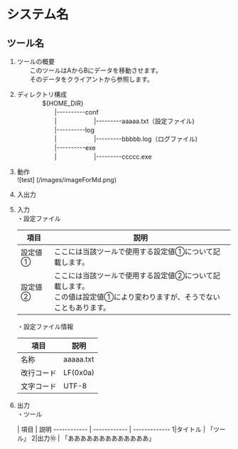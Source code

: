 システム名
======

ツール名
------

1. ツールの概要  
　　このツールはAからBにデータを移動させます。  
　　そのデータをクライアントから参照します。  

1. ディレクトリ構成  
　　　　${HOME_DIR}  
　　　　　　|----------conf  
　　　　　　|　　　　　　|---------aaaaa.txt（設定ファイル)  
　　　　　　|----------log  
　　　　　　|　　　　　　|---------bbbbb.log（ログファイル)  
　　　　　　|----------exe  
　　　　　　|　　　　　　|---------ccccc.exe  

1. 動作  
![test] (/images/imageForMd.png)

1. 入出力  
 1. 入力  
    ・設定ファイル
  
    項目 | 説明
    ------------ | -------------
    設定値① | ここには当該ツールで使用する設定値①について記載します。
    設定値② | ここには当該ツールで使用する設定値②について記載します。<br>この値は設定値①により変わりますが、そうでないこともあります。
 
    ・設定ファイル情報
  
    項目 | 説明
    ------------ | -------------
    名称 | aaaaa.txt
    改行コード | LF(0x0a)
    文字コード | UTF-8

 1. 出力  
    ・ツール
  
     | 項目 | 説明
    ------------ | ------------ | -------------
    1|タイトル | 「ツール」
    2|出力⑩ | 「あああああああああああああ」
